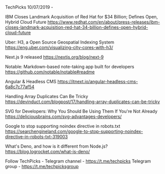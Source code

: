 TechPicks 10/07/2019 -

IBM Closes Landmark Acquisition of Red Hat for $34 Billion; Defines Open, Hybrid Cloud Future
https://www.redhat.com/en/about/press-releases/ibm-closes-landmark-acquisition-red-hat-34-billion-defines-open-hybrid-cloud-future

Uber: H3, a Open Source Geospatial Indexing System
https://eng.uber.com/visualizing-city-cores-with-h3/

Next.js 9 released
https://nextjs.org/blog/next-9

Notable: Markdown-based note-taking app built for developers
https://github.com/notable/notable#readme

Angular & Headless CMS
https://itnext.io/angular-headless-cms-6a8c7c77af54

Handling Array Duplicates Can Be Tricky
https://devinduct.com/blogpost/17/handling-array-duplicates-can-be-tricky

SVG for Developers: Why You Should Be Using Them If You're Not Already
https://deliciousbrains.com/svg-advantages-developers/

Google to stop supporting noindex directive in robots.txt
https://searchengineland.com/google-to-stop-supporting-noindex-directive-in-robots-txt-319003

What's Deno, and how is it different from Node.js?
https://blog.logrocket.com/what-is-deno/

Follow TechPicks -
Telegram channel - https://t.me/techpicks
Telegram group - https://t.me/techpicksgroup